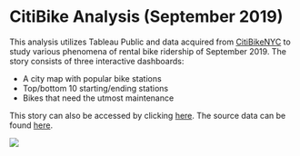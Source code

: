 # CitiBike Analysis (September 2019)
This analysis utilizes Tableau Public and data acquired from [CitiBikeNYC](https://www.citibikenyc.com/system-data) to study various phenomena of rental bike ridership of September 2019. The story consists of three interactive dashboards:
* A city map with popular bike stations
* Top/bottom 10 starting/ending stations
* Bikes that need the utmost maintenance

This story can also be accessed by clicking [here](https://public.tableau.com/views/A15_CitiBike_Analysis/Story?:display_count=y&:origin=viz_share_link). The source data can be found [here](https://s3.amazonaws.com/tripdata/201909-citibike-tripdata.csv.zip).

<div class='tableauPlaceholder' id='viz1572902519664' style='position: relative'><noscript><a href='#'><img alt=' ' src='https:&#47;&#47;public.tableau.com&#47;static&#47;images&#47;A1&#47;A15_CitiBike_Analysis&#47;Story&#47;1_rss.png' style='border: none' /></a></noscript><object class='tableauViz'  style='display:none;'><param name='host_url' value='https%3A%2F%2Fpublic.tableau.com%2F' /> <param name='embed_code_version' value='3' /> <param name='site_root' value='' /><param name='name' value='A15_CitiBike_Analysis&#47;Story' /><param name='tabs' value='no' /><param name='toolbar' value='yes' /><param name='static_image' value='https:&#47;&#47;public.tableau.com&#47;static&#47;images&#47;A1&#47;A15_CitiBike_Analysis&#47;Story&#47;1.png' /> <param name='animate_transition' value='yes' /><param name='display_static_image' value='yes' /><param name='display_spinner' value='yes' /><param name='display_overlay' value='yes' /><param name='display_count' value='yes' /></object></div>                <script type='text/javascript'>                    var divElement = document.getElementById('viz1572902519664');                    var vizElement = divElement.getElementsByTagName('object')[0];                    vizElement.style.width='100%';vizElement.style.height=(divElement.offsetWidth*0.75)+'px';                    var scriptElement = document.createElement('script');                    scriptElement.src = 'https://public.tableau.com/javascripts/api/viz_v1.js';                    vizElement.parentNode.insertBefore(scriptElement, vizElement);                </script>